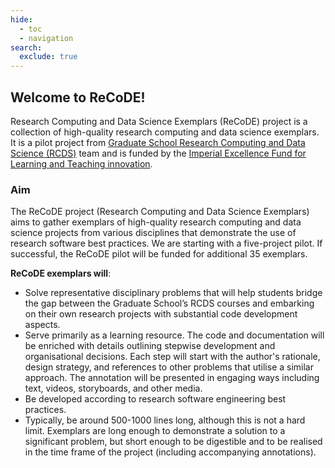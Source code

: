 ```yaml
---
hide:
  - toc
  - navigation
search:
  exclude: true
---
```


## Welcome to ReCoDE! 

Research Computing and Data Science Exemplars (ReCoDE) project is a collection of high-quality research computing and data science exemplars. It is a pilot project from [Graduate School Research Computing and Data Science (RCDS)](https://www.imperial.ac.uk/study/pg/graduate-school/students/doctoral/professional-development/research-computing-data-science/) team and is funded by the [Imperial Excellence Fund for Learning and Teaching innovation](https://www.imperial.ac.uk/about/leadership-and-strategy/provost/vice-provost-education/the-excellence-fund-for-learning-and-teaching-innovation/). 

### Aim
The ReCoDE project (Research Computing and Data Science Exemplars) aims to gather exemplars of high-quality research computing and data science projects from various disciplines that demonstrate the use of research software best practices. We are starting with a five-project pilot. If successful, the ReCoDE pilot will be funded for additional 35 exemplars.

__ReCoDE exemplars will__:

* Solve representative disciplinary problems that will help students bridge the gap between the Graduate School’s RCDS courses and embarking on their own research projects with substantial code development aspects.
* Serve primarily as a learning resource. The code and documentation will be enriched with details outlining stepwise development and organisational decisions. Each step will start with the author's rationale, design strategy, and references to other problems that utilise a similar approach. The annotation will be presented in engaging ways including text, videos, storyboards, and other media.
* Be developed according to research software engineering best practices.
* Typically, be around 500-1000 lines long, although this is not a hard limit. Exemplars are long enough to demonstrate a solution to a significant problem, but short enough to be digestible and to be realised in the time frame of the project (including accompanying annotations). 
